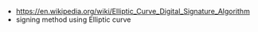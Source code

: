 - https://en.wikipedia.org/wiki/Elliptic_Curve_Digital_Signature_Algorithm
- signing method using Elliptic curve